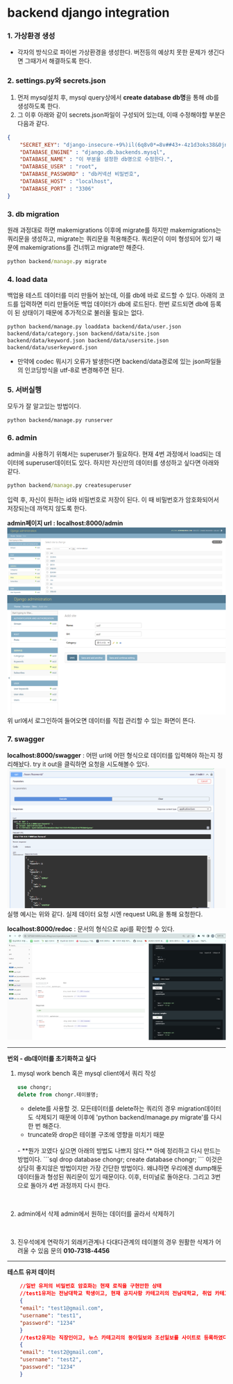 # backend django integration

### 1. 가상환경 생성
- 각자의 방식으로 파이썬 가상환경을 생성한다. 버전등의 예상치 못한 문제가 생긴다면 그때가서 해결하도록 한다.  
### 2. settings.py와 secrets.json
1. 먼저 mysql설치 후, mysql query상에서 **create database db명**을 통해 db를 생성하도록 한다.
2. 그 이후 아래와 같이 secrets.json파일이 구성되어 있는데, 이때 수정해야할 부분은 다음과 같다.
```json
{
    "SECRET_KEY": "django-insecure-+9%)il(6q8v0*=8v##43+-4z1d3oks38&0jn$tppyzdc6v-^st",
    "DATABASE_ENGINE" : "django.db.backends.mysql",
    "DATABASE_NAME" : "이 부분을 설정한 db명으로 수정한다.",
    "DATABASE_USER" : "root",
    "DATABASE_PASSWORD" : "db커넥션 비밀번호", 
    "DATABASE_HOST" : "localhost", 
    "DATABASE_PORT" : "3306"
}
```

### 3. db migration
원래 과정대로 하면 makemigrations 이후에 migrate를 하지만 makemigrations는 쿼리문을 생성하고, migrate는 쿼리문을 적용해준다. 쿼리문이 이미 형성되어 있기 때문에 makemigrations를 건너뛰고 migrate만 해준다.
```cmd
python backend/manage.py migrate
```

### 4. load data
백업용 테스트 데이터를 미리 만들어 놨는데, 이를 db에 바로 로드할 수 있다. 아래의 코드를 입력하면 미리 만들어둔 백업 데이터가 db에 로드된다. 한번 로드되면 db에 등록이 된 상태이기 때문에 추가적으로 불러올 필요는 없다.
```
python backend/manage.py loaddata backend/data/user.json backend/data/category.json backend/data/site.json backend/data/keyword.json backend/data/usersite.json backend/data/userkeyword.json
```
* 만약에 codec 뭐시기 오류가 발생한다면 backend/data경로에 있는 json파일들의 인코딩방식을 utf-8로 변경해주면 된다.

### 5. 서버실행
모두가 잘 알고있는 방법이다.
```
python backend/manage.py runserver
```

### 6. admin
admin을 사용하기 위해서는 superuser가 필요하다. 현재 4번 과정에서 load되는 데이터에 superuser데이터도 있다. 하지만 자신만의 데이터를 생성하고 싶다면 아래와 같다.
```cmd
python backend/manage.py createsuperuser
```
입력 후, 자신이 원하는 id와 비밀번호로 저장이 된다. 이 때 비밀번호가 암호화되어서 저장되는데 까먹지 않도록 한다.

**admin페이지 url : localhost:8000/admin**
![Alt text](backend/data/image/image.png)
![Alt text](backend/data/image/image-1.png)
위 url에서 로그인하여 들어오면 데이터를 직접 관리할 수 있는 화면이 뜬다.

### 7. swagger
**localhost:8000/swagger** : 어떤 url에 어떤 형식으로 데이터를 입력해야 하는지 정리해놨다.
try it out을 클릭하면 요청을 시도해볼수 있다.
![Alt text](backend/data/image/image-2.png)
실행 예시는 위와 같다. 실제 데이터 요청 시엔 request URL을 통해 요청한다.

**localhost:8000/redoc** : 문서의 형식으로 api를 확인할 수 있다.
![Alt text](backend/data/image/image-3.png)

---
**번외 - db데이터를 초기화하고 싶다**
1. mysql work bench 혹은 mysql client에서 쿼리 작성
    ```sql
    use chongr;
    delete from chongr.테이블명;
    ```
    - delete를 사용할 것. 모든테이터를 delete하는 쿼리의 경우 migration데이터도 삭제되기 때문에 이후에 'python backend/manage.py migrate'를 다시 한 번 해준다. 
    - truncate와 drop은 테이블 구조에 영향을 미치기 때문
    <br/>
    - **뭔가 꼬였다 싶으면 아래의 방법도 나쁘지 않다.**
    아예 정리하고 다시 만드는 방법이다.
        ```sql
        drop database chongr;
        create database chongr;
        ```
        이것은 상당히 좋지않은 방법이지만 가장 간단한 방법이다. 왜냐하면 우리에겐 dump해둔 데이터들과 형성된 쿼리문이 있기 때문이다.
        이후, 터미널로 돌아온다. 그리고 3번으로 돌아가 4번 과정까지 다시 한다.
<br/>

2. admin에서 삭제
    admin에서 원하는 데이터를 골라서 삭제하기
<br/>

3. 진우석에게 연락하기
    외래키관계나 다대다관계의 테이블의 경우 원활한 삭제가 어려울 수 있음
    문의
    **010-7318-4456**

---
**테스트 유저 데이터**
```json
    //일반 유저의 비밀번호 암호화는 현재 로직을 구현안한 상태
    //test1유저는 전남대학교 학생이고, 현재 공지사항 카테고리의 전남대학교, 취업 카테고리의 잡코리아를 등록하였다. 또한 장학금, 은행을 키워드로 등록하였다.
    {
    "email": "test1@gmail.com",
    "username": "test1",
    "password": "1234"
    }
    //test2유저는 직장인이고, 뉴스 카테고리의 동아일보와 조선일보를 사이트로 등록하였다. 그리고 삼성전자와 윤석열을 키워드로 등록하였다.
    {
    "email": "test2@gmail.com",
    "username": "test2",
    "password": "1234"
    }
```
